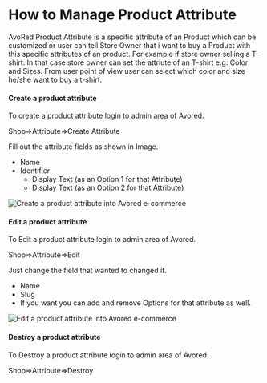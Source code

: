 # How to Manage Product Attribute

AvoRed Product Attribute is a specific attribute of an Product which can be customized or user can tell Store Owner that i want to buy a Product with this specific attributes of an product. For example if store owner selling a T-shirt. In that case store owner can set the attriute of an T-shirt e.g: Color and Sizes. From user point of view user can select which color and size he/she want to buy a t-shirt. 


#### Create a product attribute

To create a product attribute login to admin area of Avored.

Shop=>Attribute=>Create Attribute

Fill out the attribute fields as shown in Image.
 - Name
 - Identifier
   - Display Text (as an Option 1 for that Attribute)
   - Display Text (as an Option 2 for that Attribute)

<img  class="img-fluid img-thumbnail" alt="Create a product attribute into Avored e-commerce" src="https://user-images.githubusercontent.com/4218702/41814909-47327ece-77af-11e8-8b69-1a17c2d8a7af.png">


#### Edit a product attribute

To Edit a product attribute login to admin area of Avored.

Shop=>Attribute=>Edit

Just change the field that wanted to changed it.
 - Name
 - Slug
 - If you want you can add and remove Options for that attribute as well.
 
<img class="img-fluid img-thumbnail" alt="Edit a product attribute into Avored e-commerce" src="https://user-images.githubusercontent.com/4218702/41814909-47327ece-77af-11e8-8b69-1a17c2d8a7af.png">


#### Destroy a product attribute

To Destroy a product attribute login to admin area of Avored.

Shop=>Attribute=>Destroy
